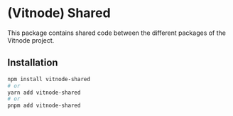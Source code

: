 # (Vitnode) Shared

This package contains shared code between the different packages of the Vitnode project.

## Installation

```bash
npm install vitnode-shared
# or
yarn add vitnode-shared
# or
pnpm add vitnode-shared
```
